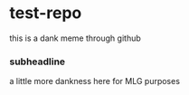 # test-repo
this is a dank meme through github

### subheadline
a little more dankness here for MLG purposes
